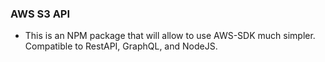 ### AWS S3 API
- This is an NPM package that will allow to use AWS-SDK much simpler. Compatible to RestAPI, GraphQL, and NodeJS.
